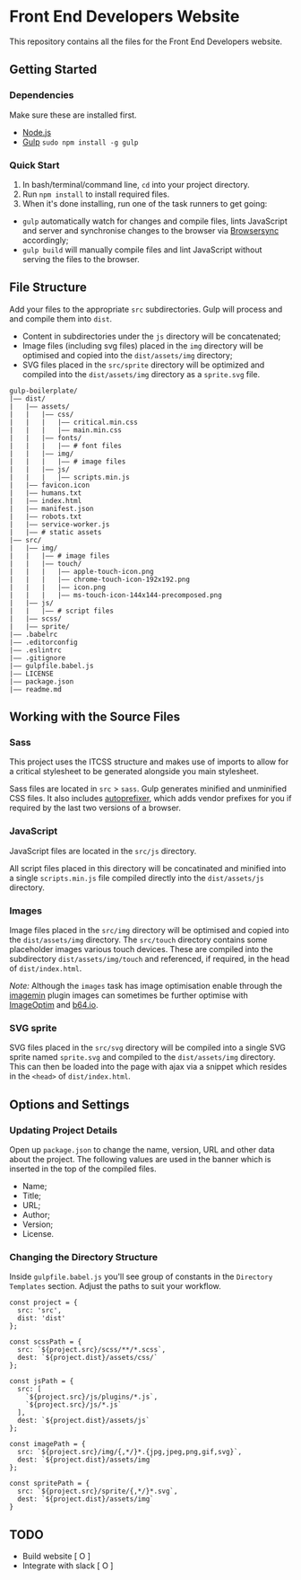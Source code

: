 # Front End Developers Website

This repository contains all the files for the Front End Developers website.

## Getting Started

### Dependencies

Make sure these are installed first.

* [Node.js](http://nodejs.org)
* [Gulp](http://gulpjs.com) `sudo npm install -g gulp`

### Quick Start

1. In bash/terminal/command line, `cd` into your project directory.
2. Run `npm install` to install required files.
3. When it's done installing, run one of the task runners to get going:
  * `gulp` automatically watch for changes and compile files, lints JavaScript and server and synchronise changes to the browser via [Browsersync](https://www.browsersync.io/) accordingly; 
  * `gulp build` will manually compile files and lint JavaScript without serving the files to the browser.
  
## File Structure

Add your files to the appropriate `src` subdirectories. Gulp will process and and compile them into `dist`.

* Content in subdirectories under the `js` directory will be concatenated;
* Image files (including svg files) placed in the `img` directory will be optimised and copied into the `dist/assets/img` directory;
* SVG files placed in the `src/sprite` directory will be optimized and compiled into the `dist/assets/img` directory as a `sprite.svg` file.

```
gulp-boilerplate/
|—— dist/
|   |—— assets/
|   |   |—— css/
|   |   |   |—— critical.min.css
|   |   |   |—— main.min.css
|   |   |—— fonts/
|   |   |   |—— # font files
|   |   |—— img/
|   |   |   |—— # image files
|   |   |—— js/
|   |   |   |—— scripts.min.js
|   |—— favicon.icon
|   |—— humans.txt
|   |—— index.html
|   |—— manifest.json
|   |—— robots.txt
|   |—— service-worker.js
|   |—— # static assets
|—— src/
|   |—— img/
|   |   |—— # image files
|   |   |—— touch/
|   |   |   |—— apple-touch-icon.png
|   |   |   |—— chrome-touch-icon-192x192.png
|   |   |   |—— icon.png
|   |   |   |—— ms-touch-icon-144x144-precomposed.png
|   |—— js/
|   |   |—— # script files
|   |—— scss/
|   |—— sprite/
|—— .babelrc
|—— .editorconfig
|—— .eslintrc
|—— .gitignore
|—— gulpfile.babel.js
|—— LICENSE
|—— package.json
|—— readme.md
```

## Working with the Source Files

### Sass

This project uses the ITCSS structure and makes use of imports to allow for a critical stylesheet to be generated alongside you main stylesheet. 

Sass files are located in `src` > `sass`. Gulp generates minified and unminified CSS files. It also includes [autoprefixer](https://github.com/postcss/autoprefixer), which adds vendor prefixes for you if required by the last two versions of a browser.

### JavaScript

JavaScript files are located in the `src/js` directory.

All script files placed in this directory will be concatinated and minified into a single `scripts.min.js` file compiled directly into the `dist/assets/js` directory.

### Images

Image files placed in the `src/img` directory will be optimised and copied into the `dist/assets/img` directory. The `src/touch` directory contains some placeholder images various touch devices. These are compiled into the subdirectory `dist/assets/img/touch` and referenced, if required, in the head of `dist/index.html`.

*Note:* Although the `images` task has image optimisation enable through the [imagemin](https://www.npmjs.com/package/gulp-imagemin) plugin images can sometimes be further optimise with [ImageOptim](https://imageoptim.com/) and [b64.io](http://b64.io/).

### SVG sprite

SVG files placed in the `src/svg` directory will be compiled into a single SVG sprite named `sprite.svg` and compiled to the `dist/assets/img` directory. This can then be loaded into the page with ajax via a snippet which resides in the `<head>` of `dist/index.html`.

## Options and Settings

### Updating Project Details

Open up `package.json` to change the name, version, URL and other data about the project. The following values are used in the banner which is inserted in the top of the compiled files.

* Name;
* Title;
* URL;
* Author;
* Version;
* License.

### Changing the Directory Structure

Inside `gulpfile.babel.js` you'll see group of constants in the `Directory Templates` section. Adjust the paths to suit your workflow.

```
const project = {
  src: 'src',
  dist: 'dist'
};

const scssPath = {
  src: `${project.src}/scss/**/*.scss`,
  dest: `${project.dist}/assets/css/`
};

const jsPath = {
  src: [
    `${project.src}/js/plugins/*.js`,
    `${project.src}/js/*.js`
  ],
  dest: `${project.dist}/assets/js`
};

const imagePath = {
  src: `${project.src}/img/{,*/}*.{jpg,jpeg,png,gif,svg}`,
  dest: `${project.dist}/assets/img`
};

const spritePath = {
  src: `${project.src}/sprite/{,*/}*.svg`,
  dest: `${project.dist}/assets/img`
}
```

## TODO

- Build website [ O ]
- Integrate with slack [ O ]
